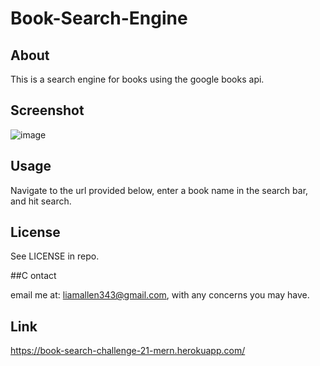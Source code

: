 # Book-Search-Engine

## About

This is a search engine for books using the google books api.

## Screenshot

![image](https://user-images.githubusercontent.com/113379247/227380913-8002c413-40fe-46f3-b2ba-87b52e6e56e3.png)

## Usage

Navigate to the url provided below, enter a book name in the search bar, and hit search.

## License

See LICENSE in repo.

##C ontact

email me at: liamallen343@gmail.com,
with any concerns you may have.

## Link

https://book-search-challenge-21-mern.herokuapp.com/

